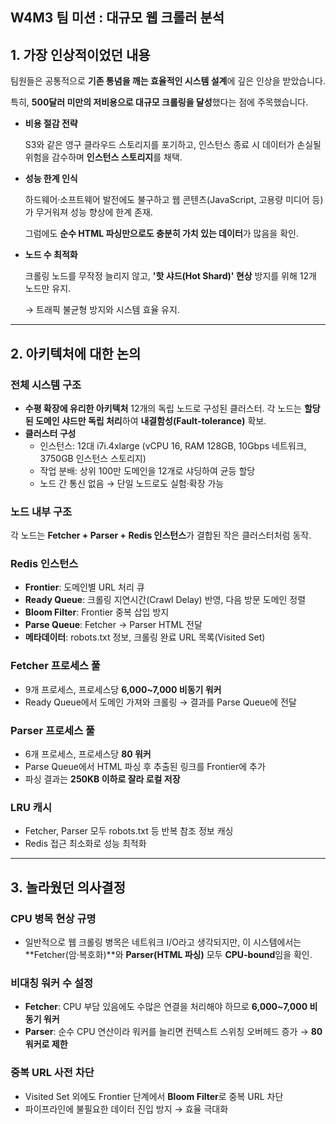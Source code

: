 ## W4M3 팀 미션 : 대규모 웹 크롤러 분석

## 1. 가장 인상적이었던 내용

팀원들은 공통적으로 **기존 통념을 깨는 효율적인 시스템 설계**에 깊은 인상을 받았습니다.

특히, **500달러 미만의 저비용으로 대규모 크롤링을 달성**했다는 점에 주목했습니다.

- **비용 절감 전략**
    
    S3와 같은 영구 클라우드 스토리지를 포기하고, 인스턴스 종료 시 데이터가 손실될 위험을 감수하며 **인스턴스 스토리지**를 채택.
    
- **성능 한계 인식**
    
    하드웨어·소프트웨어 발전에도 불구하고 웹 콘텐츠(JavaScript, 고용량 미디어 등)가 무거워져 성능 향상에 한계 존재.
    
    그럼에도 **순수 HTML 파싱만으로도 충분히 가치 있는 데이터**가 많음을 확인.
    
- **노드 수 최적화**
    
    크롤링 노드를 무작정 늘리지 않고, **'핫 샤드(Hot Shard)' 현상** 방지를 위해 12개 노드만 유지.
    
    → 트래픽 불균형 방지와 시스템 효율 유지.
    

---

## 2. 아키텍처에 대한 논의

### 전체 시스템 구조

- **수평 확장에 유리한 아키텍처**
12개의 독립 노드로 구성된 클러스터.
각 노드는 **할당된 도메인 샤드만 독립 처리**하여 **내결함성(Fault-tolerance)** 확보.
- **클러스터 구성**
    - 인스턴스: 12대 i7i.4xlarge (vCPU 16, RAM 128GB, 10Gbps 네트워크, 3750GB 인스턴스 스토리지)
    - 작업 분배: 상위 100만 도메인을 12개로 샤딩하여 균등 할당
    - 노드 간 통신 없음 → 단일 노드로도 실험·확장 가능

### 노드 내부 구조

각 노드는 **Fetcher + Parser + Redis 인스턴스**가 결합된 작은 클러스터처럼 동작.

### Redis 인스턴스

- **Frontier**: 도메인별 URL 처리 큐
- **Ready Queue**: 크롤링 지연시간(Crawl Delay) 반영, 다음 방문 도메인 정렬
- **Bloom Filter**: Frontier 중복 삽입 방지
- **Parse Queue**: Fetcher → Parser HTML 전달
- **메타데이터**: robots.txt 정보, 크롤링 완료 URL 목록(Visited Set)

### Fetcher 프로세스 풀

- 9개 프로세스, 프로세스당 **6,000~7,000 비동기 워커**
- Ready Queue에서 도메인 가져와 크롤링 → 결과를 Parse Queue에 전달

### Parser 프로세스 풀

- 6개 프로세스, 프로세스당 **80 워커**
- Parse Queue에서 HTML 파싱 후 추출된 링크를 Frontier에 추가
- 파싱 결과는 **250KB 이하로 잘라 로컬 저장**

### LRU 캐시

- Fetcher, Parser 모두 robots.txt 등 반복 참조 정보 캐싱
- Redis 접근 최소화로 성능 최적화

---

## 3. 놀라웠던 의사결정

### CPU 병목 현상 규명

- 일반적으로 웹 크롤링 병목은 네트워크 I/O라고 생각되지만,
이 시스템에서는 **Fetcher(암·복호화)**와 **Parser(HTML 파싱)** 모두 **CPU-bound**임을 확인.

### 비대칭 워커 수 설정

- **Fetcher**: CPU 부담 있음에도 수많은 연결을 처리해야 하므로 **6,000~7,000 비동기 워커**
- **Parser**: 순수 CPU 연산이라 워커를 늘리면 컨텍스트 스위칭 오버헤드 증가 → **80 워커로 제한**

### 중복 URL 사전 차단

- Visited Set 외에도 Frontier 단계에서 **Bloom Filter**로 중복 URL 차단
- 파이프라인에 불필요한 데이터 진입 방지 → 효율 극대화
